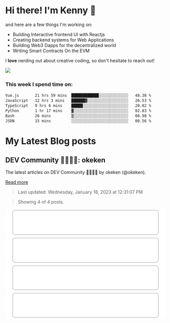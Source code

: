 # Hi there! I'm Kenny :cowboy_hat_face:

and here are a few things I'm working on:

- Building Interactive frontend UI with Reactjs
- Creating backend systems for Web Applications
- Building Web3 Dapps for the decentralized world
- Writing Smart Contracts On the EVM

I **love** nerding out about creative coding, so don't hesitate to reach out!

<img height="180em" src="https://github-readme-stats.vercel.app/api?username=okeken&show_icons=true&hide_border=true&&count_private=true&include_all_commits=true" />

### This week I spend time on:

<!--START_SECTION:waka-->

```text
Vue.js       21 hrs 59 mins  ████████████░░░░░░░░░░░░░   48.38 %
JavaScript   12 hrs 3 mins   ██████▓░░░░░░░░░░░░░░░░░░   26.53 %
TypeScript   9 hrs 6 mins    █████░░░░░░░░░░░░░░░░░░░░   20.02 %
Python       1 hr 17 mins    ▓░░░░░░░░░░░░░░░░░░░░░░░░   02.83 %
Bash         26 mins         ▒░░░░░░░░░░░░░░░░░░░░░░░░   00.98 %
JSON         15 mins         ░░░░░░░░░░░░░░░░░░░░░░░░░   00.56 %
```

<!--END_SECTION:waka-->


# My Latest Blog posts

<!-- blog-post-list:start -->
## DEV Community 👩‍💻👨‍💻\: okeken

The latest articles on DEV Community 👩‍💻👨‍💻 by okeken \(@okeken\).

[Read more](https://dev.to/okeken)
> Last updated: Wednesday, January 18, 2023 at 12:31:07 PM

> Showing 4 of 4 posts.

[![Javascript to know for Reactjs](https://raw.githubusercontent.com/okeken/okeken/main/blog-post-list-output/DEV_Community_👩‍💻👨‍💻__okeken/Javascript_to_know_for_Reactjs.svg)](https://dev.to/okeken/javascript-to-know-for-reactjs-5e34)
[![How to create an admin panel in React JS - Part 2](https://raw.githubusercontent.com/okeken/okeken/main/blog-post-list-output/DEV_Community_👩‍💻👨‍💻__okeken/How_to_create_an_admin_panel_in_React_JS_-_Part_2.svg)](https://dev.to/okeken/how-to-create-an-admin-panel-in-react-js-part-2-3j9)
[![How to create an admin panel in React JS- Part 1](https://raw.githubusercontent.com/okeken/okeken/main/blog-post-list-output/DEV_Community_👩‍💻👨‍💻__okeken/How_to_create_an_admin_panel_in_React_JS-_Part_1.svg)](https://dev.to/okeken/how-to-create-an-admin-panel-in-react-js-26d6)
[![Getting Started With Reactjs - For Complete Newbie](https://raw.githubusercontent.com/okeken/okeken/main/blog-post-list-output/DEV_Community_👩‍💻👨‍💻__okeken/Getting_Started_With_Reactjs_-_For_Complete_Newbie.svg)](https://dev.to/okeken/getting-started-with-reactjs-for-complete-newbie-4dl4)


<!-- blog-post-list:end -->
